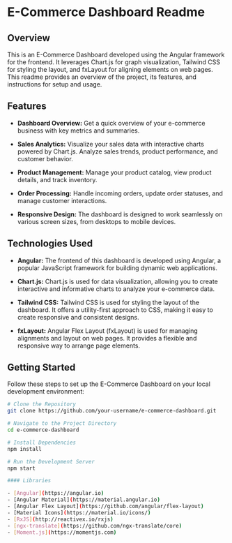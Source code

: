 # E-Commerce Dashboard Readme

## Overview

This is an E-Commerce Dashboard developed using the Angular framework for the frontend. It leverages Chart.js for graph visualization, Tailwind CSS for styling the layout, and fxLayout for aligning elements on web pages. This readme provides an overview of the project, its features, and instructions for setup and usage.

## Features

- **Dashboard Overview:** Get a quick overview of your e-commerce business with key metrics and summaries.

- **Sales Analytics:** Visualize your sales data with interactive charts powered by Chart.js. Analyze sales trends, product performance, and customer behavior.

- **Product Management:** Manage your product catalog, view product details, and track inventory.

- **Order Processing:** Handle incoming orders, update order statuses, and manage customer interactions.

- **Responsive Design:** The dashboard is designed to work seamlessly on various screen sizes, from desktops to mobile devices.

## Technologies Used

- **Angular:** The frontend of this dashboard is developed using Angular, a popular JavaScript framework for building dynamic web applications.

- **Chart.js:** Chart.js is used for data visualization, allowing you to create interactive and informative charts to analyze your e-commerce data.

- **Tailwind CSS:** Tailwind CSS is used for styling the layout of the dashboard. It offers a utility-first approach to CSS, making it easy to create responsive and consistent designs.

- **fxLayout:** Angular Flex Layout (fxLayout) is used for managing alignments and layout on web pages. It provides a flexible and responsive way to arrange page elements.

## Getting Started

Follow these steps to set up the E-Commerce Dashboard on your local development environment:

```bash
# Clone the Repository
git clone https://github.com/your-username/e-commerce-dashboard.git

# Navigate to the Project Directory
cd e-commerce-dashboard

# Install Dependencies
npm install

# Run the Development Server
npm start

#### Libraries

- [Angular](https://angular.io)
- [Angular Material](https://material.angular.io)
- [Angular Flex Layout](https://github.com/angular/flex-layout)
- [Material Icons](https://material.io/icons/)
- [RxJS](http://reactivex.io/rxjs)
- [ngx-translate](https://github.com/ngx-translate/core)
- [Moment.js](https://momentjs.com)
```

